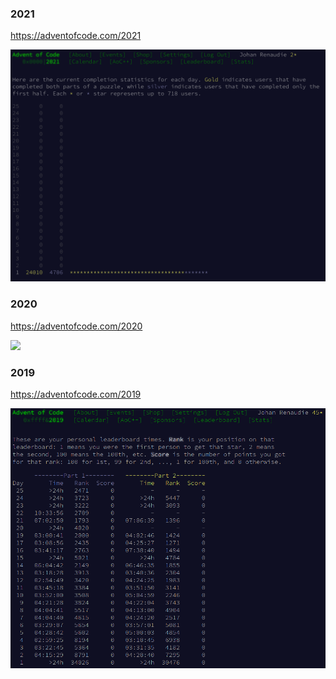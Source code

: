 ### 2021

https://adventofcode.com/2021

![](2021/screenshot.png)

### 2020

https://adventofcode.com/2020

![](2020/screenshot.png)

### 2019

https://adventofcode.com/2019

![](2019/screenshot.png)
